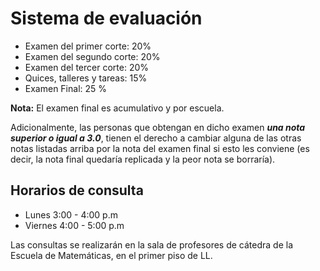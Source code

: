 # Sistema de evaluación

* Examen del primer corte: 20%
* Examen del segundo corte: 20%
* Examen del tercer corte: 20%
* Quices, talleres y tareas: 15%
* Examen Final: 25 %

**Nota:**
El examen final es acumulativo y por escuela.

Adicionalmente, las personas que obtengan en dicho examen **_una nota superior o
igual a 3.0_**, tienen el derecho a cambiar alguna de las otras notas listadas
arriba por la nota del examen final si esto les conviene (es decir, la nota
final quedaría replicada y la peor nota se borraría).

## Horarios de consulta

* Lunes 3:00 - 4:00 p.m
* Viernes 4:00 - 5:00 p.m

Las consultas se realizarán en la sala de profesores de cátedra de la Escuela de Matemáticas,
en el primer piso de LL. 


